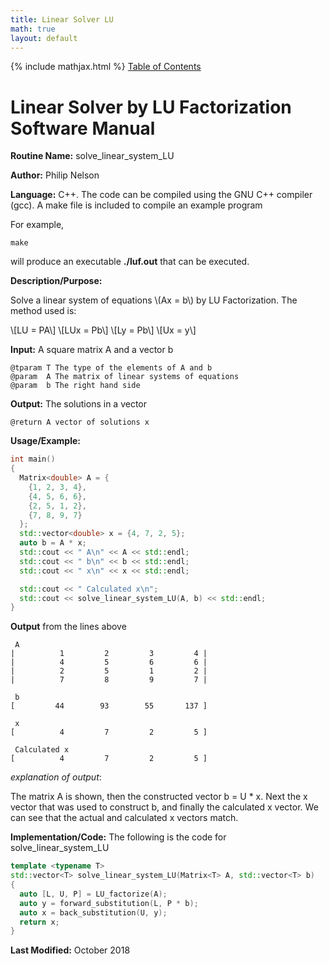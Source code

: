 ```yaml
---
title: Linear Solver LU
math: true
layout: default
---
```

{% include mathjax.html %}
<a href="https://philipnelson5.github.io/math4610/SoftwareManual"> Table of Contents </a>
# Linear Solver by LU Factorization Software Manual

**Routine Name:** solve_linear_system_LU

**Author:** Philip Nelson

**Language:** C++. The code can be compiled using the GNU C++ compiler (gcc). A make file is included to compile an example program

For example,

```
make
```

will produce an executable **./luf.out** that can be executed.


**Description/Purpose:**

Solve a linear system of equations \\(Ax = b\\) by LU Factorization. The method used is:

\\[LU = PA\\]
\\[LUx = Pb\\]
\\[Ly = Pb\\]
\\[Ux = y\\]

**Input:** A square matrix A and a vector b

```
@tparam T The type of the elements of A and b
@param  A The matrix of linear systems of equations 
@param  b The right hand side
```

**Output:** The solutions in a vector

```
@return A vector of solutions x
```

**Usage/Example:**

``` cpp
int main()
{
  Matrix<double> A = {
    {1, 2, 3, 4},
    {4, 5, 6, 6},
    {2, 5, 1, 2},
    {7, 8, 9, 7}
  };
  std::vector<double> x = {4, 7, 2, 5};
  auto b = A * x;
  std::cout << " A\n" << A << std::endl;
  std::cout << " b\n" << b << std::endl;
  std::cout << " x\n" << x << std::endl;

  std::cout << " Calculated x\n";
  std::cout << solve_linear_system_LU(A, b) << std::endl;
}
```

**Output** from the lines above
```
 A
|          1         2         3         4 |
|          4         5         6         6 |
|          2         5         1         2 |
|          7         8         9         7 |

 b
[         44        93        55       137 ]

 x
[          4         7         2         5 ]

 Calculated x
[          4         7         2         5 ]

```

_explanation of output_:

The matrix A is shown, then the constructed vector b = U * x. Next the x vector that was used to construct b, and finally the calculated x vector. We can see that the actual and calculated x vectors match.

**Implementation/Code:** The following is the code for solve_linear_system_LU

``` cpp
template <typename T>
std::vector<T> solve_linear_system_LU(Matrix<T> A, std::vector<T> b)
{
  auto [L, U, P] = LU_factorize(A);
  auto y = forward_substitution(L, P * b);
  auto x = back_substitution(U, y);
  return x;
}
```

**Last Modified:** October 2018
